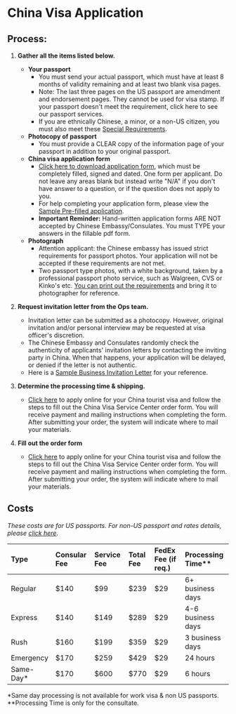 # China Visa Application

## Process:
1. **Gather all the items listed below.**
    - **Your passport**
      - You must send your actual passport, which must have at least 8 months of validity remaining and at least two blank visa pages. 
      - Note: The last three pages on the US passport are amendment and endorsement pages. They cannot be used for visa stamp. If your passport doesn't meet the requirement, click here to see our passport services.
      - If you are ethnically Chinese, a minor, or a non-US citizen, you must also meet these [Special Requirements](http://www.mychinavisa.com/special-requirements).
    - **Photocopy of passport**
      - You must provide a CLEAR copy of the information page of your passport in addition to your original passport. 
    - **China visa application form**
      - [Click here to download application form](http://www.mychinavisa.com/LiteratureRetrieve.aspx?ID=161424), which must be completely filled, signed and dated. One form per applicant. Do not leave any areas blank but instead write "N/A" if you don't have answer to a question, or if the question does not apply to you.
      - For help completing your application form, please view the [Sample Pre-filled application](http://www.mychinavisa.com/LiteratureRetrieve.aspx?ID=171918).
      - **Important Reminder:** Hand-written application forms ARE NOT accepted by Chinese Embassy/Consulates. You must TYPE your answers in the fillable pdf form.
    - **Photograph**
      - Attention applicant: the Chinese embassy has issued strict requirements for passport photos. Your application will not be accepted if these requirements are not met. 
      - Two passport type photos, with a white background, taken by a professional passport photo service, such as Walgreen, CVS or Kinko's etc. [You can print out the requirements](http://www.mychinavisa.com/LiteratureRetrieve.aspx?ID=196509) and bring it to photographer for reference.

2. **Request invitation letter from the Ops team.**
    - Invitation letter can be submitted as a photocopy. However, original invitation and/or personal interview may be requested at visa officer's discretion.
    - The Chinese Embassy and Consulates randomly check the authenticity of applicants' invitation letters by contacting the inviting party in China. When that happens, your application will be delayed, or denied if the letter is not authentic.
    - Here is a [Sample Business Invitation Letter](http://www.mychinavisa.com/LiteratureRetrieve.aspx?ID=193471) for your reference.
3. **Determine the processing time & shipping.**
    - [Click here](https://order.mychinavisa.com/OrderVisa3.php) to apply online for your China tourist visa and follow the steps to fill out the China Visa Service Center order form. You will receive payment and mailing instructions when completing the form. After submitting your order, the system will indicate where to mail your materials.
4. **Fill out the order form**
    - [Click here](https://order.mychinavisa.com/OrderVisa3.php) to apply online for your China tourist visa and follow the steps to fill out the China Visa Service Center order form. You will receive payment and mailing instructions when completing the form. After submitting your order, the system will indicate where to mail your materials.


## Costs

*These costs are for US passports. For non-US passport and rates details, please [click here](http://www.mychinavisa.com/visa-rates).*

|Type|Consular Fee|Service Fee|Total Fee|FedEx Fee (if req.)|Processing Time**|  
|:----|:----|:----|:----|:----|:----|
|Regular|$140|$99|$239|$29|6+ business days|
|Express|$140|$149|$289|$29|4-6 business days|
|Rush|$160|$199|$359|$29|3 business days|
|Emergency|$170|$259|$429|$29|24 hours|
|Same-Day*|$170|$600|$770|$29|6 hours|

  *Same day processing is not available for work visa & non US passports. 
  **Processing Time is only for the consultate.